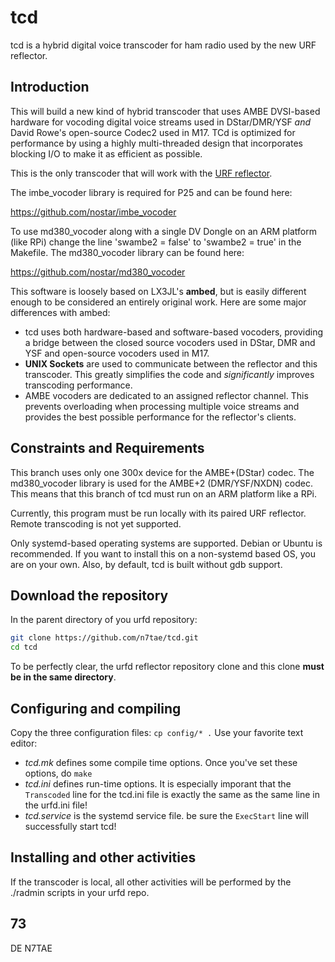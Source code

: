 ﻿# tcd

tcd is a hybrid digital voice transcoder for ham radio used by the new URF reflector.

## Introduction

This will build a new kind of hybrid transcoder that uses AMBE DVSI-based hardware for vocoding digital voice streams used in DStar/DMR/YSF *and* David Rowe's open-source Codec2 used in M17. TCd is optimized for performance by using a highly multi-threaded design that incorporates blocking I/O to make it as efficient as possible.

This is the only transcoder that will work with the [URF reflector](https://github.com/n7tae/urfd).

The imbe_vocoder library is required for P25 and can be found here:

https://github.com/nostar/imbe_vocoder

To use md380_vocoder along with a single DV Dongle on an ARM platform (like RPi) change the line 'swambe2 = false' to 'swambe2 = true' in the Makefile. The md380_vocoder library can be found here:

https://github.com/nostar/md380_vocoder

This software is loosely based on LX3JL's **ambed**, but is easily different enough to be considered an entirely original work. Here are some major differences with ambed:

- tcd uses both hardware-based and software-based vocoders, providing a bridge between the closed source vocoders used in DStar, DMR and YSF and open-source vocoders used in M17.
- **UNIX Sockets** are used to communicate between the reflector and this transcoder. This greatly simplifies the code and *significantly* improves transcoding performance.
- AMBE vocoders are dedicated to an assigned reflector channel. This prevents overloading when processing multiple voice streams and provides the best possible performance for the reflector's clients.

## Constraints and Requirements

This branch uses only one 300x device for the AMBE+(DStar) codec. The md380_vocoder library is used for the AMBE+2 (DMR/YSF/NXDN) codec. This means that this branch of tcd must run on an ARM platform like a RPi.

Currently, this program must be run locally with its paired URF reflector. Remote transcoding is not yet supported.

Only systemd-based operating systems are supported. Debian or Ubuntu is recommended. If you want to install this on a non-systemd based OS, you are on your own. Also, by default, tcd is built without gdb support.

## Download the repository

In the parent directory of you urfd repository:

```bash
git clone https://github.com/n7tae/tcd.git
cd tcd
```

To be perfectly clear, the urfd reflector repository clone and this clone **must be in the same directory**.

## Configuring and compiling

Copy the three configuration files: `cp config/* .`
Use your favorite text editor:
- *tcd.mk* defines some compile time options. Once you've set these options, do `make`
- *tcd.ini* defines run-time options. It is especially imporant that the `Transcoded` line for the tcd.ini file is exactly the same as the same line in the urfd.ini file!
- *tcd.service* is the systemd service file. be sure the `ExecStart` line will successfully start tcd!

## Installing and other activities

If the transcoder is local, all other activities will be performed by the ./radmin scripts in your urfd repo.

## 73

DE N7TAE
